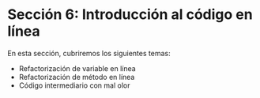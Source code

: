 # Sección 6: Introducción al código en línea

En esta sección, cubriremos los siguientes temas:
- Refactorización de variable en línea
- Refactorización de método en línea
- Código intermediario con mal olor